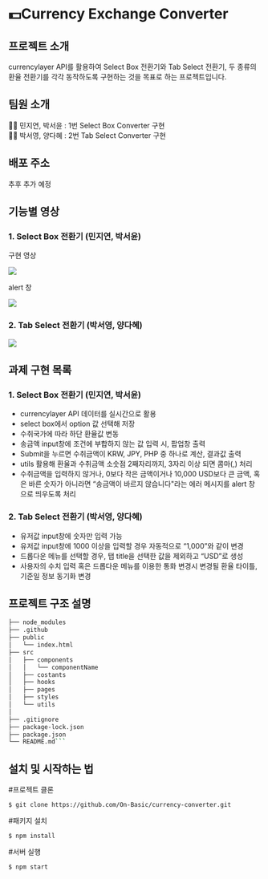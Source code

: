 # 💵Currency Exchange Converter

## 프로젝트 소개

currencylayer API를 활용하여 Select Box 전환기와 Tab Select 전환기, 두 종류의 환율 전환기를 각각 동작하도록 구현하는 것을 목표로 하는 프로젝트입니다.

## 팀원 소개

🏃‍♂️ 민지연, 박서윤 : 1번 Select Box Converter 구현 <br/>
🏃‍♀️ 박서영, 양다혜 : 2번 Tab Select Converter 구현

## 배포 주소

추후 추가 예정

## 기능별 영상

### 1. Select Box 전환기 (민지연, 박서윤)

구현 영상<br/>

<img src="https://user-images.githubusercontent.com/53133662/151083076-0cad58cc-a165-47fb-a38b-8590f1ab2813.gif">

alert 창<br/>

<img src="https://user-images.githubusercontent.com/53133662/151083796-51247a9a-ecad-45f0-b104-4d31f15719bb.png">

<br/>

### 2. Tab Select 전환기 (박서영, 양다혜)

<img src ="https://user-images.githubusercontent.com/58350897/151084527-8bbef6a7-3157-4591-8150-2f8d16a3c8e7.gif">

<br/>

## 과제 구현 목록

### 1. Select Box 전환기 (민지연, 박서윤)

- currencylayer API 데이터를 실시간으로 활용
- select box에서 option 값 선택해 저장
- 수취국가에 따라 하단 환율값 변동
- 송금액 input창에 조건에 부합하지 않는 값 입력 시, 팝업창 출력
- Submit을 누르면 수취금액이 KRW, JPY, PHP 중 하나로 계산, 결과값 출력
- utils 활용해 환율과 수취금액 소숫점 2째자리까지, 3자리 이상 되면 콤마(,) 처리
- 수취금액을 입력하지 않거나, 0보다 작은 금액이거나 10,000 USD보다 큰 금액, 혹은 바른 숫자가 아니라면 “송금액이 바르지 않습니다"라는 에러 메시지를 alert 창으로 띄우도록 처리

### 2. Tab Select 전환기 (박서영, 양다혜)

- 유저값 input창에 숫자만 입력 가능
- 유저값 input창에 1000 이상을 입력할 경우 자동적으로 “1,000”와 같이 변경
- 드롭다운 메뉴를 선택할 경우, 탭 title을 선택한 값을 제외하고 “USD”로 생성
- 사용자의 수치 입력 혹은 드롭다운 메뉴를 이용한 통화 변경시 변경될 환율 타이틀, 기준일 정보 동기화 변경

## 프로젝트 구조 설명

````bash
├── node_modules
├── .github
├── public
│   └── index.html
├── src
│   ├── components
│   │   └── componentName
│   ├── costants
│   ├── hooks
│   ├── pages
│   ├── styles
│   └── utils
│
├── .gitignore
├── package-lock.json
├── package.json
└── README.md```


````

## 설치 및 시작하는 법

#프로젝트 클론

```
$ git clone https://github.com/On-Basic/currency-converter.git
```

#패키지 설치

```
$ npm install
```

#서버 실행

```
$ npm start
```
